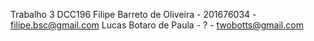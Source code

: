 Trabalho 3 DCC196
Filipe Barreto de Oliveira - 201676034 - filipe.bsc@gmail.com
Lucas Botaro de Paula - ? - twobotts@gmail.com

